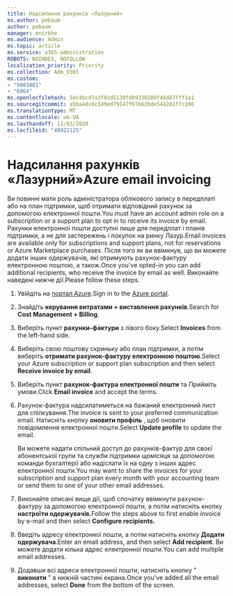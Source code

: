 ```yaml
---
title: Надсилання рахунків «Лазурний»
ms.author: pebaum
author: pebaum
manager: mnirkhe
ms.audience: Admin
ms.topic: article
ms.service: o365-administration
ROBOTS: NOINDEX, NOFOLLOW
localization_priority: Priority
ms.collection: Adm_O365
ms.custom:
- "9003801"
- "6864"
ms.openlocfilehash: 5dc4bcd7a3f81d5130fdb9330280f46d87fff1a1
ms.sourcegitcommit: a5ba4dc8c349ed79147f67b62bde544281f7c106
ms.translationtype: MT
ms.contentlocale: uk-UA
ms.lasthandoff: 11/03/2020
ms.locfileid: "48922125"
---
```

# <a name="azure-email-invoicing"></a><span data-ttu-id="3ce70-102">Надсилання рахунків «Лазурний»</span><span class="sxs-lookup"><span data-stu-id="3ce70-102">Azure email invoicing</span></span>

<span data-ttu-id="3ce70-103">Ви повинні мати роль адміністратора облікового запису в передплаті або на план підтримки, щоб отримати відповідний рахунок за допомогою електронної пошти.</span><span class="sxs-lookup"><span data-stu-id="3ce70-103">You must have an account admin role on a subscription or a support plan to opt in to receive its invoice by email.</span></span> <span data-ttu-id="3ce70-104">Рахунки електронної пошти доступні лише для передплат і планів підтримки, а не для застережень і покупок на ринку Лазур.</span><span class="sxs-lookup"><span data-stu-id="3ce70-104">Email invoices are available only for subscriptions and support plans, not for reservations or Azure Marketplace purchases.</span></span> <span data-ttu-id="3ce70-105">Після того як ви ввімкнув, що ви можете додати інших одержувачів, які отримують рахунок-фактуру електронною поштою, а також.</span><span class="sxs-lookup"><span data-stu-id="3ce70-105">Once you've opted-in you can add additional recipients, who receive the invoice by email as well.</span></span> <span data-ttu-id="3ce70-106">Виконайте наведені нижче дії.</span><span class="sxs-lookup"><span data-stu-id="3ce70-106">Please follow these steps.</span></span>

1. <span data-ttu-id="3ce70-107">Увійдіть на [портал Azure](https://portal.azure.com/).</span><span class="sxs-lookup"><span data-stu-id="3ce70-107">Sign in to the [Azure portal](https://portal.azure.com/).</span></span>
2. <span data-ttu-id="3ce70-108">Знайдіть **керування витратами + виставлення рахунків**.</span><span class="sxs-lookup"><span data-stu-id="3ce70-108">Search for **Cost Management + Billing**.</span></span>
3. <span data-ttu-id="3ce70-109">Виберіть пункт **рахунки-фактури** з лівого боку.</span><span class="sxs-lookup"><span data-stu-id="3ce70-109">Select **Invoices** from the left-hand side.</span></span>
4. <span data-ttu-id="3ce70-110">Виберіть свою поштову скриньку або план підтримки, а потім виберіть **отримати рахунок-фактуру електронною поштою**.</span><span class="sxs-lookup"><span data-stu-id="3ce70-110">Select your Azure subscription or support plan subscription and then select **Receive invoice by email**.</span></span>
5. <span data-ttu-id="3ce70-111">Виберіть пункт **рахунок-фактура електронної пошти** та Прийміть умови.</span><span class="sxs-lookup"><span data-stu-id="3ce70-111">Click **Email invoice** and accept the terms.</span></span>
6. <span data-ttu-id="3ce70-112">Рахунок-фактура надсилатиметься на бажаний електронний лист для спілкування.</span><span class="sxs-lookup"><span data-stu-id="3ce70-112">The invoice is sent to your preferred communication email.</span></span> <span data-ttu-id="3ce70-113">Натисніть кнопку **оновити профіль** , щоб оновити повідомлення електронної пошти.</span><span class="sxs-lookup"><span data-stu-id="3ce70-113">Select **Update profile** to update the email.</span></span>  

    <span data-ttu-id="3ce70-114">Ви можете надати спільний доступ до рахунків-фактур для своєї абонентської групи та служби підтримки щомісяця за допомогою команди бухгалтерії або надіслати їх на одну з інших адрес електронної пошти.</span><span class="sxs-lookup"><span data-stu-id="3ce70-114">You may want to share the invoices for your subscription and support plan every month with your accounting team or send them to one of your other email addresses.</span></span>  

7. <span data-ttu-id="3ce70-115">Виконайте описані вище дії, щоб спочатку ввімкнути рахунок-фактуру за допомогою електронної пошти, а потім натисніть кнопку  **настроїти одержувачів.**</span><span class="sxs-lookup"><span data-stu-id="3ce70-115">Follow the steps above to first enable invoice by e-mail and then select  **Configure recipients.**</span></span>
8. <span data-ttu-id="3ce70-116">Введіть адресу електронної пошти, а потім натисніть кнопку **Додати одержувача**.</span><span class="sxs-lookup"><span data-stu-id="3ce70-116">Enter an email address, and then select **Add recipient**.</span></span> <span data-ttu-id="3ce70-117">Ви можете додати кілька адрес електронної пошти.</span><span class="sxs-lookup"><span data-stu-id="3ce70-117">You can add multiple email addresses.</span></span>
9. <span data-ttu-id="3ce70-118">Додавши всі адреси електронної пошти, натисніть кнопку " **виконати** " в нижній частині екрана.</span><span class="sxs-lookup"><span data-stu-id="3ce70-118">Once you've added all the email addresses, select **Done** from the bottom of the screen.</span></span>
